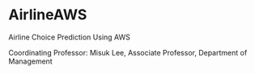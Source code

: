 # AirlineAWS
Airline Choice Prediction Using AWS

Coordinating Professor: Misuk Lee, Associate Professor, Department of Management
